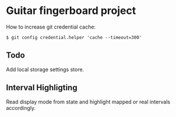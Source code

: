 # Guitar fingerboard project


How to increase git credential cache:

```
$ git config credential.helper 'cache --timeout=300'
```



## Todo

Add local storage settings store.


## Interval Highligting

Read display mode from state and highlight mapped or real intervals accordingly. 